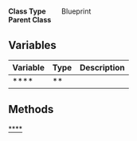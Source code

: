 # 


**Class Type**&nbsp; &nbsp; &nbsp; &nbsp; Blueprint  
**Parent Class** &nbsp; &nbsp;  

## Variables
|Variable   |Type   |Description    |
|-----------|-------|---------------|
|****|**||

## Methods
[****]()  